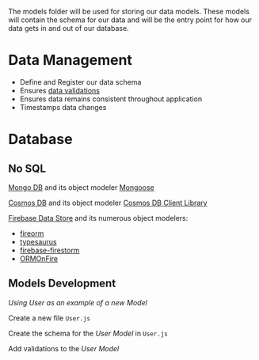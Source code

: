 The models folder will be used for storing our data models. These models will contain the schema for our data and will be the entry point for how our data gets in and out of our database.

# Data Management

- Define and Register our data schema
- Ensures [data validations](https://mongoosejs.com/docs/validation.html) 
- Ensures data remains consistent throughout application
- Timestamps data changes 
 
# Database 

## No SQL 

[Mongo DB](https://www.mongodb.com/) and its object modeler [Mongoose](http://mongoosejs.com/)

[Cosmos DB](https://docs.microsoft.com/en-us/azure/cosmos-db/sql-api-nodejs-application) and its object modeler [Cosmos DB Client Library](https://www.npmjs.com/package/@azure/cosmos)

[Firebase Data Store](https://firebase.google.com/docs/firestore) and its numerous object modelers:
- [fireorm](https://www.npmjs.com/package/fireorm)
- [typesaurus](https://www.npmjs.com/package/typesaurus)
- [firebase-firestorm](https://www.npmjs.com/package/firebase-firestorm)
- [ORMOnFire](https://www.npmjs.com/package/@typeheim/orm-on-fire)

## Models Development

*Using User as an example of a new Model*

Create a new file `User.js`

Create the schema for the *User Model* in `User.js`

Add validations to the *User Model*





